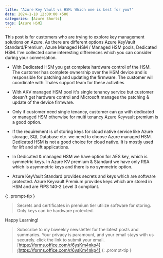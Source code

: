 ```yaml
---
title: "Azure Key Vault vs HSM: Which one is best for you?"
date: 2024-1-10 12:00:00 +500
categories: [Azure Shorts]
tags: [Azure HSM]
---
```


This post is for customers who are trying to explore key management solutions on Azure. As there are different options Azure KeyVault Standard/Premium, Azure Managed HSM / Managed HSM pools, Dedicated HSM.
I've collected some interesting differences which you can consider during your conversation.

* With Dedicated HSM you get complete hardware control of the HSM. 
The customer has complete ownership over the HSM device and is responsible for patching and updating the firmware.
The customer will coordinate with Thales support team for these activities.

* With AKV managed HSM pool it's single tenancy service but customer doesn't get hardware control and Microsoft manages the patching & update of the device firmware.

* Only if customer need single tenancy, customer can go with dedicated or managed HSM otherwise for multi tenancy Azure Keyvault premium is a good option.

* If the requirement is of storing keys for cloud native service like Azure storage, SQL Database etc. we need to choose Azure managed HSM. Dedicated HSM is not a good choice for cloud native. It is mostly used for lift and shift applications.

* In Dedicated & managed HSM we have option for AES key, which is symmetric keys.
In Azure KV premium & Standard we have only RSA which is asymmetric keys and there is no symmetric option.

* Azure KeyVault Standard provides secrets and keys which are software protected.
Azure Keyvault Premium provides keys which are stored in HSM and are 
FIPS 140-2 Level 3 compliant.

{: .prompt-tip }
>Secrets and certificates in premium tier utilize software for storing. Only keys can be hardware protected.

Happy Learning!

>Subscribe to my biweekly newsletter for the latest posts and summaries. Your privacy is paramount, and your email stays with us securely.
click the link to submit your email.
[https://forms.office.com/r/6ysKm4nkp4](https://forms.office.com/r/6ysKm4nkp4)
{: .prompt-tip }
